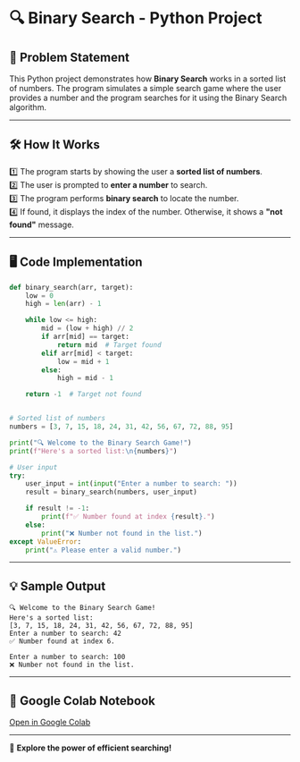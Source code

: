 
# 🔍 Binary Search - Python Project

## 📌 Problem Statement
This Python project demonstrates how **Binary Search** works in a sorted list of numbers. The program simulates a simple search game where the user provides a number and the program searches for it using the Binary Search algorithm.

---

## 🛠️ How It Works
1️⃣ The program starts by showing the user a **sorted list of numbers**.  
2️⃣ The user is prompted to **enter a number** to search.  
3️⃣ The program performs **binary search** to locate the number.  
4️⃣ If found, it displays the index of the number. Otherwise, it shows a **"not found"** message.

---

## 🖥️ Code Implementation
```python
def binary_search(arr, target):
    low = 0
    high = len(arr) - 1

    while low <= high:
        mid = (low + high) // 2
        if arr[mid] == target:
            return mid  # Target found
        elif arr[mid] < target:
            low = mid + 1
        else:
            high = mid - 1

    return -1  # Target not found


# Sorted list of numbers
numbers = [3, 7, 15, 18, 24, 31, 42, 56, 67, 72, 88, 95]

print("🔍 Welcome to the Binary Search Game!")
print(f"Here's a sorted list:\n{numbers}")

# User input
try:
    user_input = int(input("Enter a number to search: "))
    result = binary_search(numbers, user_input)

    if result != -1:
        print(f"✅ Number found at index {result}.")
    else:
        print("❌ Number not found in the list.")
except ValueError:
    print("⚠️ Please enter a valid number.")
```

---

## 💡 Sample Output
```
🔍 Welcome to the Binary Search Game!
Here's a sorted list:
[3, 7, 15, 18, 24, 31, 42, 56, 67, 72, 88, 95]
Enter a number to search: 42
✅ Number found at index 6.
```

```
Enter a number to search: 100
❌ Number not found in the list.
```

---

## 🔗 Google Colab Notebook
[Open in Google Colab](https://colab.research.google.com/drive/1GZVw7kzp63izbwXuQ9mZE2OYhjrRC9-9?usp=sharing)

---

🚀 **Explore the power of efficient searching!**
